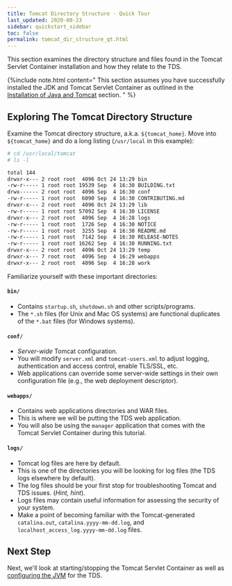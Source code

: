 ```yaml
---
title: Tomcat Directory Structure - Quick Tour
last_updated: 2020-08-23
sidebar: quickstart_sidebar
toc: false
permalink: tomcat_dir_structure_qt.html
---
```


This section examines the directory structure and files found in the Tomcat Servlet Container installation and how they relate to the TDS.

{%include note.html content="
This section assumes you have successfully installed the JDK and Tomcat Servlet Container as outlined in the [Installation of Java and Tomcat](install_java_tomcat.html) section.
" %}

## Exploring The Tomcat Directory Structure

Examine the Tomcat directory structure, a.k.a. `${tomcat_home}`.  Move into `${tomcat_home}` and do a long listing (`/usr/local` in this example):
    
~~~bash
# cd /usr/local/tomcat
# ls -l

total 144
drwxr-x--- 2 root root  4096 Oct 24 13:29 bin
-rw-r----- 1 root root 19539 Sep  4 16:30 BUILDING.txt
drwx------ 2 root root  4096 Sep  4 16:30 conf
-rw-r----- 1 root root  6090 Sep  4 16:30 CONTRIBUTING.md
drwxr-x--- 2 root root  4096 Oct 24 13:29 lib
-rw-r----- 1 root root 57092 Sep  4 16:30 LICENSE
drwxr-x--- 2 root root  4096 Sep  4 16:28 logs
-rw-r----- 1 root root  1726 Sep  4 16:30 NOTICE
-rw-r----- 1 root root  3255 Sep  4 16:30 README.md
-rw-r----- 1 root root  7142 Sep  4 16:30 RELEASE-NOTES
-rw-r----- 1 root root 16262 Sep  4 16:30 RUNNING.txt
drwxr-x--- 2 root root  4096 Oct 24 13:29 temp
drwxr-x--- 7 root root  4096 Sep  4 16:29 webapps
drwxr-x--- 2 root root  4096 Sep  4 16:28 work
~~~

Familiarize yourself with these important directories:

#### `bin/`

* Contains `startup.sh`, `shutdown.sh` and other scripts/programs.
* The `*.sh` files (for Unix and Mac OS systems) are functional duplicates of the `*.bat` files (for Windows systems).

#### `conf/`

* _Server-wide_ Tomcat configuration.
* You will modify `server.xml` and `tomcat-users.xml` to adjust logging, authentication and access control, enable TLS/SSL, etc.
* Web applications can override some server-wide settings in their own configuration file (e.g., the web deployment descriptor).

#### `webapps/`

* Contains web applications directories and WAR files.
* This is where we will be putting the TDS web application.
* You will also be using the `manager` application that comes with the Tomcat Servlet Container during this tutorial.

#### `logs/`

* Tomcat log files are here by default.
* This is one of the directories you will be looking for log files (the TDS logs elsewhere by default).
* The log files should be your first stop for troubleshooting Tomcat and TDS issues. (_Hint, hint_).
* Logs files may contain useful information for assessing the security of your system.
* Make a point of becoming familiar with the Tomcat-generated `catalina.out`, `catalina.yyyy-mm-dd.log`, and `localhost_access_log.yyyy-mm-dd.log` files.

## Next Step

Next, we'll look at starting/stopping the Tomcat Servlet Container as well as [configuring the JVM](running_tomcat.html) for the TDS.
